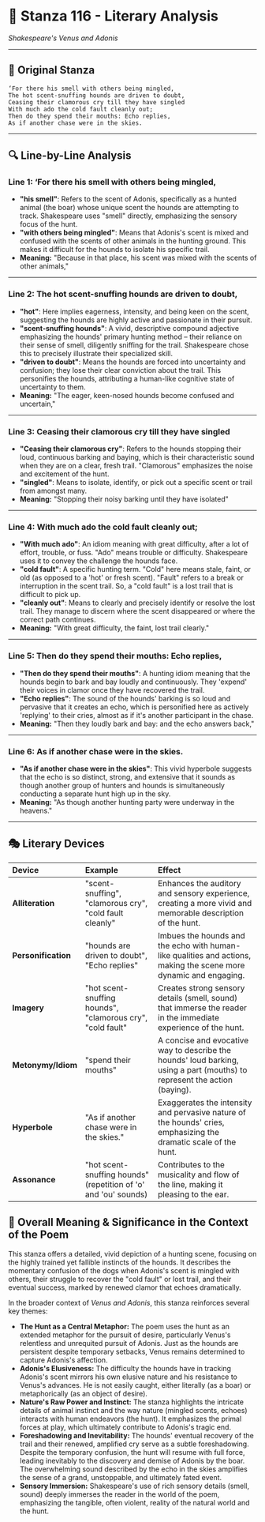 # 🌹 Stanza 116 - Literary Analysis
*Shakespeare's Venus and Adonis*

---

## 📖 Original Stanza
```
‘For there his smell with others being mingled,     
The hot scent-snuffing hounds are driven to doubt,
Ceasing their clamorous cry till they have singled
With much ado the cold fault cleanly out;
Then do they spend their mouths: Echo replies,
As if another chase were in the skies.
```

---

## 🔍 Line-by-Line Analysis

### Line 1: ‘For there his smell with others being mingled,
*   **"his smell"**: Refers to the scent of Adonis, specifically as a hunted animal (the boar) whose unique scent the hounds are attempting to track. Shakespeare uses "smell" directly, emphasizing the sensory focus of the hunt.
*   **"with others being mingled"**: Means that Adonis's scent is mixed and confused with the scents of other animals in the hunting ground. This makes it difficult for the hounds to isolate his specific trail.
*   **Meaning:** "Because in that place, his scent was mixed with the scents of other animals,"

---

### Line 2: The hot scent-snuffing hounds are driven to doubt,
*   **"hot"**: Here implies eagerness, intensity, and being keen on the scent, suggesting the hounds are highly active and passionate in their pursuit.
*   **"scent-snuffing hounds"**: A vivid, descriptive compound adjective emphasizing the hounds' primary hunting method – their reliance on their sense of smell, diligently sniffing for the trail. Shakespeare chose this to precisely illustrate their specialized skill.
*   **"driven to doubt"**: Means the hounds are forced into uncertainty and confusion; they lose their clear conviction about the trail. This personifies the hounds, attributing a human-like cognitive state of uncertainty to them.
*   **Meaning:** "The eager, keen-nosed hounds become confused and uncertain,"

---

### Line 3: Ceasing their clamorous cry till they have singled
*   **"Ceasing their clamorous cry"**: Refers to the hounds stopping their loud, continuous barking and baying, which is their characteristic sound when they are on a clear, fresh trail. "Clamorous" emphasizes the noise and excitement of the hunt.
*   **"singled"**: Means to isolate, identify, or pick out a specific scent or trail from amongst many.
*   **Meaning:** "Stopping their noisy barking until they have isolated"

---

### Line 4: With much ado the cold fault cleanly out;
*   **"With much ado"**: An idiom meaning with great difficulty, after a lot of effort, trouble, or fuss. "Ado" means trouble or difficulty. Shakespeare uses it to convey the challenge the hounds face.
*   **"cold fault"**: A specific hunting term. "Cold" here means stale, faint, or old (as opposed to a 'hot' or fresh scent). "Fault" refers to a break or interruption in the scent trail. So, a "cold fault" is a lost trail that is difficult to pick up.
*   **"cleanly out"**: Means to clearly and precisely identify or resolve the lost trail. They manage to discern where the scent disappeared or where the correct path continues.
*   **Meaning:** "With great difficulty, the faint, lost trail clearly."

---

### Line 5: Then do they spend their mouths: Echo replies,
*   **"Then do they spend their mouths"**: A hunting idiom meaning that the hounds begin to bark and bay loudly and continuously. They 'expend' their voices in clamor once they have recovered the trail.
*   **"Echo replies"**: The sound of the hounds' barking is so loud and pervasive that it creates an echo, which is personified here as actively 'replying' to their cries, almost as if it's another participant in the chase.
*   **Meaning:** "Then they loudly bark and bay: and the echo answers back,"

---

### Line 6: As if another chase were in the skies.
*   **"As if another chase were in the skies"**: This vivid hyperbole suggests that the echo is so distinct, strong, and extensive that it sounds as though another group of hunters and hounds is simultaneously conducting a separate hunt high up in the sky.
*   **Meaning:** "As though another hunting party were underway in the heavens."

---

## 🎭 Literary Devices

| Device          | Example                                       | Effect                                                                                                    |
| :-------------- | :-------------------------------------------- | :-------------------------------------------------------------------------------------------------------- |
| **Alliteration**  | "scent-snuffing", "clamorous cry", "cold fault cleanly" | Enhances the auditory and sensory experience, creating a more vivid and memorable description of the hunt. |
| **Personification** | "hounds are driven to doubt", "Echo replies"      | Imbues the hounds and the echo with human-like qualities and actions, making the scene more dynamic and engaging. |
| **Imagery**       | "hot scent-snuffing hounds", "clamorous cry", "cold fault" | Creates strong sensory details (smell, sound) that immerse the reader in the immediate experience of the hunt. |
| **Metonymy/Idiom** | "spend their mouths"                           | A concise and evocative way to describe the hounds' loud barking, using a part (mouths) to represent the action (baying). |
| **Hyperbole**     | "As if another chase were in the skies."      | Exaggerates the intensity and pervasive nature of the hounds' cries, emphasizing the dramatic scale of the hunt. |
| **Assonance**     | "hot scent-snuffing hounds" (repetition of 'o' and 'ou' sounds) | Contributes to the musicality and flow of the line, making it pleasing to the ear.                         |

## 🎯 Overall Meaning & Significance in the Context of the Poem

This stanza offers a detailed, vivid depiction of a hunting scene, focusing on the highly trained yet fallible instincts of the hounds. It describes the momentary confusion of the dogs when Adonis's scent is mingled with others, their struggle to recover the "cold fault" or lost trail, and their eventual success, marked by renewed clamor that echoes dramatically.

In the broader context of *Venus and Adonis*, this stanza reinforces several key themes:

*   **The Hunt as a Central Metaphor:** The poem uses the hunt as an extended metaphor for the pursuit of desire, particularly Venus's relentless and unrequited pursuit of Adonis. Just as the hounds are persistent despite temporary setbacks, Venus remains determined to capture Adonis's affection.
*   **Adonis's Elusiveness:** The difficulty the hounds have in tracking Adonis's scent mirrors his own elusive nature and his resistance to Venus's advances. He is not easily caught, either literally (as a boar) or metaphorically (as an object of desire).
*   **Nature's Raw Power and Instinct:** The stanza highlights the intricate details of animal instinct and the way nature (mingled scents, echoes) interacts with human endeavors (the hunt). It emphasizes the primal forces at play, which ultimately contribute to Adonis's tragic end.
*   **Foreshadowing and Inevitability:** The hounds' eventual recovery of the trail and their renewed, amplified cry serve as a subtle foreshadowing. Despite the temporary confusion, the hunt will resume with full force, leading inevitably to the discovery and demise of Adonis by the boar. The overwhelming sound described by the echo in the skies amplifies the sense of a grand, unstoppable, and ultimately fated event.
*   **Sensory Immersion:** Shakespeare's use of rich sensory details (smell, sound) deeply immerses the reader in the world of the poem, emphasizing the tangible, often violent, reality of the natural world and the hunt.
